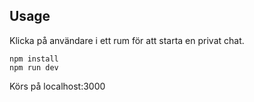 ## Usage
Klicka på användare i ett rum för att starta en privat chat.
```
npm install
npm run dev
```
Körs på localhost:3000
